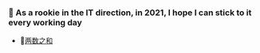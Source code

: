 

### 💬 As a rookie in the IT direction, in 2021, I hope I can stick to it every working day

- 🔭[两数之和](001-twoSum/twoSum.md)

### 